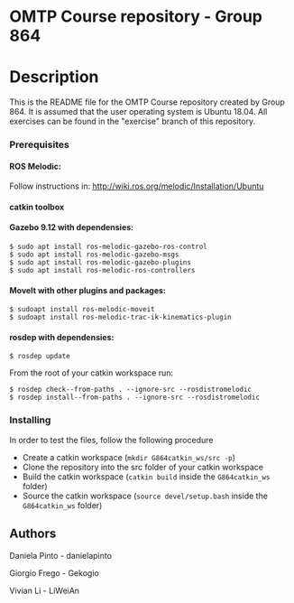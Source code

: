 # OMTP Course repository - Group 864

# Description
This is the README file for the OMTP Course repository created by Group 864.
It is assumed that the user operating system is Ubuntu 18.04.
All exercises can be found in the "exercise" branch of this repository.

### Prerequisites
#### ROS Melodic: 
Follow instructions in: http://wiki.ros.org/melodic/Installation/Ubuntu

#### catkin toolbox

#### Gazebo 9.12 with dependensies: 
```
$ sudo apt install ros-melodic-gazebo-ros-control
$ sudo apt install ros-melodic-gazebo-msgs
$ sudo apt install ros-melodic-gazebo-plugins
$ sudo apt install ros-melodic-ros-controllers
```

#### MoveIt with other plugins and packages: 
```
$ sudoapt install ros-melodic-moveit
$ sudoapt install ros-melodic-trac-ik-kinematics-plugin
```

#### rosdep with dependensies:
```
$ rosdep update
```

From the root of your catkin workspace run: 
```
$ rosdep check--from-paths . --ignore-src --rosdistromelodic
$ rosdep install--from-paths . --ignore-src --rosdistromelodic
```

### Installing
In order to test the files, follow the following procedure
* Create a catkin workspace (`mkdir G864catkin_ws/src -p`)
* Clone the repository into the src folder of your catkin workspace
* Build the catkin workspace (`catkin build` inside the `G864catkin_ws` folder)
* Source the catkin workspace (`source devel/setup.bash` inside the `G864catkin_ws` folder)



## Authors
Daniela Pinto - danielapinto

Giorgio Frego - Gekogio

Vivian Li - LiWeiAn
